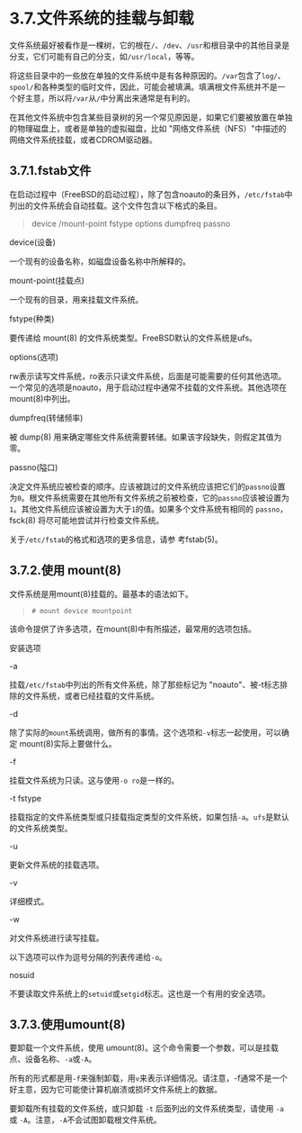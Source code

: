 # 3.7.文件系统的挂载与卸载

文件系统最好被看作是一棵树，它的根在`/`、`/dev`、`/usr`和根目录中的其他目录是分支，它们可能有自己的分支，如`/usr/local`，等等。

将这些目录中的一些放在单独的文件系统中是有各种原因的。`/var`包含了`log/`、`spool/`和各种类型的临时文件，因此，可能会被填满。填满根文件系统并不是一个好主意，所以将`/var`从`/`中分离出来通常是有利的。

在其他文件系统中包含某些目录树的另一个常见原因是，如果它们要被放置在单独的物理磁盘上，或者是单独的虚拟磁盘，比如 "网络文件系统（NFS）"中描述的网络文件系统挂载，或者CDROM驱动器。

## 3.7.1.fstab文件

在启动过程中（FreeBSD的启动过程），除了包含noauto的条目外，`/etc/fstab`中列出的文件系统会自动挂载。这个文件包含以下格式的条目。
>device       /mount-point fstype     options      dumpfreq     passno

device(设备)

一个现有的设备名称，如磁盘设备名称中所解释的。

mount-point(挂载点)

一个现有的目录，用来挂载文件系统。

fstype(种类)

要传递给 mount(8) 的文件系统类型。FreeBSD默认的文件系统是ufs。

options(选项)

rw表示读写文件系统，ro表示只读文件系统，后面是可能需要的任何其他选项。一个常见的选项是noauto，用于启动过程中通常不挂载的文件系统。其他选项在mount(8)中列出。

dumpfreq(转储频率)

被 dump(8) 用来确定哪些文件系统需要转储。如果该字段缺失，则假定其值为零。

passno(隘口)

决定文件系统应被检查的顺序。应该被跳过的文件系统应该把它们的`passno`设置为`0`。根文件系统需要在其他所有文件系统之前被检查，它的`passno`应该被设置为`1`。其他文件系统应该被设置为大于`1`的值。如果多个文件系统有相同的 `passno`，fsck(8) 将尽可能地尝试并行检查文件系统。

关于`/etc/fstab`的格式和选项的更多信息，请参 考fstab(5)。

## 3.7.2.使用 mount(8)

文件系统是用mount(8)挂载的。最基本的语法如下。

>```
># mount device mountpoint
>```
该命令提供了许多选项，在mount(8)中有所描述，最常用的选项包括。

安装选项

-a

挂载`/etc/fstab`中列出的所有文件系统，除了那些标记为 "noauto"、被-t标志排除的文件系统，或者已经挂载的文件系统。

-d

除了实际的`mount`系统调用，做所有的事情。这个选项和`-v`标志一起使用，可以确定 mount(8)实际上要做什么。

-f

挂载文件系统为只读。这与使用`-o ro`是一样的。

-t fstype

挂载指定的文件系统类型或只挂载指定类型的文件系统，如果包括`-a`。`ufs`是默认的文件系统类型。

-u

更新文件系统的挂载选项。

-v

详细模式。

-w

对文件系统进行读写挂载。

以下选项可以作为逗号分隔的列表传递给`-o`。

nosuid

不要读取文件系统上的`setuid`或`setgid`标志。这也是一个有用的安全选项。

## 3.7.3.使用umount(8)

要卸载一个文件系统，使用 umount(8)。这个命令需要一个参数，可以是挂载点、设备名称、`-a`或`-A`。

所有的形式都是用`-f`来强制卸载，用`v`来表示详细情况。请注意，-f通常不是一个好主意，因为它可能使计算机崩溃或损坏文件系统上的数据。

要卸载所有挂载的文件系统，或只卸载 `-t` 后面列出的文件系统类型，请使用 `-a` 或 `-A`。注意，`-A`不会试图卸载根文件系统。
